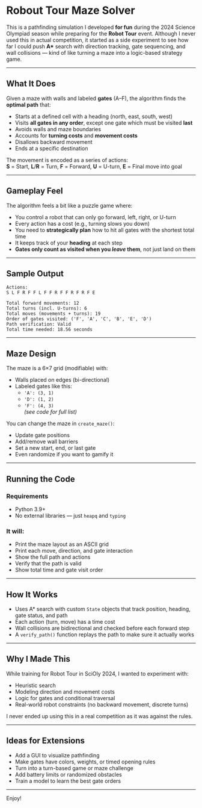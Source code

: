 # Robout Tour Maze Solver

This is a pathfinding simulation I developed **for fun** during the 2024 Science Olympiad season while preparing for the **Robot Tour** event. Although I never used this in actual competition, it started as a side experiment to see how far I could push **A\*** search with direction tracking, gate sequencing, and wall collisions — kind of like turning a maze into a logic-based strategy game.

---

## What It Does

Given a maze with walls and labeled **gates** (A–F), the algorithm finds the **optimal path** that:

- Starts at a defined cell with a heading (north, east, south, west)
- Visits **all gates in any order**, except one gate which must be visited **last**
- Avoids walls and maze boundaries
- Accounts for **turning costs** and **movement costs**
- Disallows backward movement
- Ends at a specific destination

The movement is encoded as a series of actions:  
**S** = Start, **L**/**R** = Turn, **F** = Forward, **U** = U-turn, **E** = Final move into goal

---

## Gameplay Feel

The algorithm feels a bit like a puzzle game where:
- You control a robot that can only go forward, left, right, or U-turn
- Every action has a cost (e.g., turning slows you down)
- You need to **strategically plan** how to hit all gates with the shortest total time
- It keeps track of your **heading** at each step
- **Gates only count as visited when you *leave* them**, not just land on them

---

## Sample Output

```
Actions:
S L F R F F L F F R F F R F R F E

Total forward movements: 12
Total turns (incl. U-turns): 6
Total moves (movements + turns): 19
Order of gates visited: ('F', 'A', 'C', 'B', 'E', 'D')
Path verification: Valid
Total time needed: 18.56 seconds
```

---

## Maze Design

The maze is a 6×7 grid (modifiable) with:
- Walls placed on edges (bi-directional)
- Labeled gates like this:  
  - `'A': (3, 1)`  
  - `'D': (1, 2)`  
  - `'F': (4, 3)`  
  *(see code for full list)*

You can change the maze in `create_maze()`:
- Update gate positions
- Add/remove wall barriers
- Set a new start, end, or last gate
- Even randomize if you want to gamify it

---

## Running the Code

### Requirements
- Python 3.9+
- No external libraries — just `heapq` and `typing`

### It will:
- Print the maze layout as an ASCII grid
- Print each move, direction, and gate interaction
- Show the full path and actions
- Verify that the path is valid
- Show total time and gate visit order

---

## How It Works

- Uses A\* search with custom `State` objects that track position, heading, gate status, and path
- Each action (turn, move) has a time cost
- Wall collisions are bidirectional and checked before each forward step
- A `verify_path()` function replays the path to make sure it actually works

---

## Why I Made This

While training for Robot Tour in SciOly 2024, I wanted to experiment with:
- Heuristic search
- Modeling direction and movement costs
- Logic for gates and conditional traversal
- Real-world robot constraints (no backward movement, discrete turns)

I never ended up using this in a real competition as it was against the rules.

---

## Ideas for Extensions

- Add a GUI to visualize pathfinding
- Make gates have colors, weights, or timed opening rules
- Turn into a turn-based game or maze challenge
- Add battery limits or randomized obstacles
- Train a model to learn the best gate orders

---

Enjoy!
